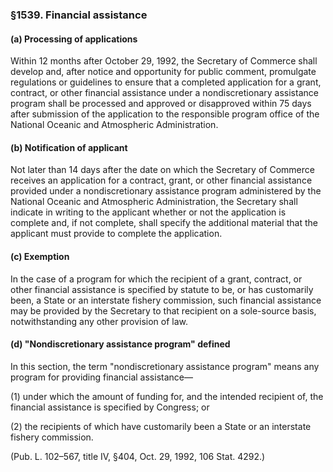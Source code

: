 ### §1539. Financial assistance ###

#### (a) Processing of applications ####

Within 12 months after October 29, 1992, the Secretary of Commerce shall develop and, after notice and opportunity for public comment, promulgate regulations or guidelines to ensure that a completed application for a grant, contract, or other financial assistance under a nondiscretionary assistance program shall be processed and approved or disapproved within 75 days after submission of the application to the responsible program office of the National Oceanic and Atmospheric Administration.

#### (b) Notification of applicant ####

Not later than 14 days after the date on which the Secretary of Commerce receives an application for a contract, grant, or other financial assistance provided under a nondiscretionary assistance program administered by the National Oceanic and Atmospheric Administration, the Secretary shall indicate in writing to the applicant whether or not the application is complete and, if not complete, shall specify the additional material that the applicant must provide to complete the application.

#### (c) Exemption ####

In the case of a program for which the recipient of a grant, contract, or other financial assistance is specified by statute to be, or has customarily been, a State or an interstate fishery commission, such financial assistance may be provided by the Secretary to that recipient on a sole-source basis, notwithstanding any other provision of law.

#### (d) "Nondiscretionary assistance program" defined ####

In this section, the term "nondiscretionary assistance program" means any program for providing financial assistance—

(1) under which the amount of funding for, and the intended recipient of, the financial assistance is specified by Congress; or

(2) the recipients of which have customarily been a State or an interstate fishery commission.

(Pub. L. 102–567, title IV, §404, Oct. 29, 1992, 106 Stat. 4292.)